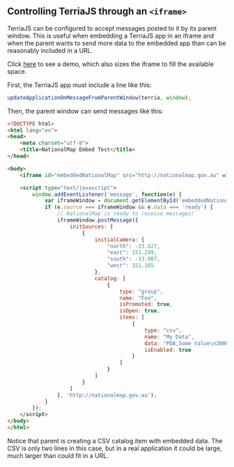 ## Controlling TerriaJS through an `<iframe>`

TerriaJS can be configured to accept messages posted to it by its parent window.  This is useful when embedding a TerriaJS app in an iframe and when the parent wants to send more data to the embedded app than can be reasonably included in a URL.

Click [here](http://terriajs.github.io/embedded-natmap/) to see a demo, which also sizes the iframe to fill the available space.

First, the TerriaJS app must include a line like this:

```js
updateApplicationOnMessageFromParentWindow(terria, window);
```

Then, the parent window can send messages like this:

```html
<!DOCTYPE html>
<html lang="en">
<head>
    <meta charset="utf-8">
    <title>NationalMap Embed Test</title>
</head>

<body>
    <iframe id="embeddedNationalMap" src="http://nationalmap.gov.au" width="1024" height="768"></iframe>

    <script type="text/javascript">
        window.addEventListener('message', function(e) {
            var iframeWindow = document.getElementById('embeddedNationalMap').contentWindow;
            if (e.source === iframeWindow && e.data === 'ready') {
                // NationalMap is ready to receive messages!
                iframeWindow.postMessage({
                    initSources: [
                        {
                            initialCamera: {
                                "north": -33.827,
                                "east": 151.249,
                                "south": -33.907,
                                "west": 151.165
                            },
                            catalog: [
                                {
                                    type: "group",
                                    name: "Foo",
                                    isPromoted: true,
                                    isOpen: true,
                                    items: [
                                        {
                                            type: "csv",
                                            name: "My Data",
                                            data: "POA,Some Value\n2000,1\n2205,2",
                                            isEnabled: true
                                        }
                                    ]
                                }
                            ]
                        }
                    ]
                }, 'http://nationalmap.gov.au');
            }
        });
    </script>
</body>
</html>
```

Notice that parent is creating a CSV catalog item with embedded data.  The CSV is only two lines in this case, but in a real application it could be large, much larger than could fit in a URL.